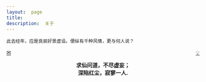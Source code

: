 ```yaml
---
layout:  page
title:   
description:  关于
---
```

`此去经年，应是良辰好景虚设。便纵有千种风情，更与何人说？`

[&#x2709;](data:text/plain;chartset=UTF-8;base64,dGVybWluYXRpb24uY2h1QGdtYWlsLmNvbQ==) <span style="float:right"><a href="data:text/plain;chartset=UTF-8;base64,Q2h1QGp3Y2hhdC5vcmc=">&#x1F4A1;</a></span> 

<center><b>求仙问道，不尽虚妄；</b></center>

<center><b>深陷红尘，寂寥一人.</b></center>



